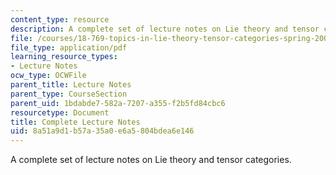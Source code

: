 ```yaml
---
content_type: resource
description: A complete set of lecture notes on Lie theory and tensor categories.
file: /courses/18-769-topics-in-lie-theory-tensor-categories-spring-2009/8a51a9d1b57a35a0e6a5804bdea6e146_MIT18_769S09_notes.pdf
file_type: application/pdf
learning_resource_types:
- Lecture Notes
ocw_type: OCWFile
parent_title: Lecture Notes
parent_type: CourseSection
parent_uid: 1bdabde7-582a-7207-a355-f2b5fd84cbc6
resourcetype: Document
title: Complete Lecture Notes
uid: 8a51a9d1-b57a-35a0-e6a5-804bdea6e146
---
```

A complete set of lecture notes on Lie theory and tensor categories.

